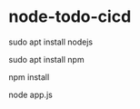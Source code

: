# node-todo-cicd

sudo apt install nodejs

sudo apt install npm

npm install

node app.js     

   
